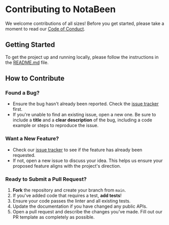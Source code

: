 # Contributing to NotaBeen

We welcome contributions of all sizes! Before you get started, please take a moment to read our [Code of Conduct](CODE_OF_CONDUCT.md).

## Getting Started

To get the project up and running locally, please follow the instructions in the [README.md](README.md) file.

## How to Contribute

### Found a Bug?

- Ensure the bug hasn't already been reported. Check the [issue tracker](https://github.com/NotaBeen/NotaBeen/issues) first.
- If you're unable to find an existing issue, open a new one. Be sure to include a **title** and a **clear description** of the bug, including a code example or steps to reproduce the issue.

### Want a New Feature?

- Check our [issue tracker](https://github.com/NotaBeen/NotaBeen/issues) to see if the feature has already been requested.
- If not, open a new issue to discuss your idea. This helps us ensure your proposed feature aligns with the project's direction.

### Ready to Submit a Pull Request?

1.  **Fork** the repository and create your branch from `main`.
2.  If you've added code that requires a test, **add tests**!
3.  Ensure your code passes the linter and all existing tests.
4.  Update the documentation if you have changed any public APIs.
5.  Open a pull request and describe the changes you've made. Fill out our PR template as completely as possible.
